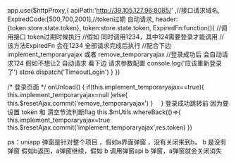 app.use($httpProxy,{
  apiPath:'http://39.105.127.96:8085/' ,//接口请求域名,
  ExpiredCode:[500,700,2001],//token过期 自动请求,
  header:{token:store.state.token},
  token:store.state.token,
  ExpiredFn:function(){
	//调用接口 token过期时候执行 
	//假如 同时调用1234，其中124需要登录才能调用
	//该方法ExpiredFn 会在1234 全部请求完成后执行
	//配合下边 implement_temporaryajax 或者 remove_temporaryajax
	//登录成功后 会自动请求124 假如不想让2 自动请求 看下边 请求参数配置
	console.log('应该重新登录了')
	store.dispatch('TimeoutLogin')
  }
})

/* 登录页面 */
onUnload() {
	if(this.implement_temporaryajax==true){
		this.implement_temporaryajax=null
	}else{
		this.$resetAjax.commit('remove_temporaryajax')
	}　
}
登录成功跳转前 因为要设置 token 和 清空节流判断flag
this.$mUtils.whereBack(()=>{
	this.implement_temporaryajax=true
	this.$resetAjax.commit('implement_temporaryajax',res.token)
})

ps：uniapp 弹窗是针对整个项目 ，假如a界面弹窗 ，没有关闭来到b。
	b 是没有弹窗 假如b返回，a弹窗继续，假如 b 调用弹窗api b 弹窗，a弹窗就会关闭消失